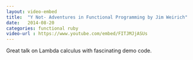 ```yaml
---
layout: video-embed
title:  "Y Not- Adventures in Functional Programming by Jim Weirich"
date:   2014-08-20
categories: functional ruby
video-url : https://www.youtube.com/embed/FITJMJjASUs
---
```

Great talk on Lambda calculus with fascinating demo code.